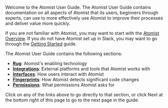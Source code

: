 Welcome to the Atomist User Guide.  The Atomist User Guide contains
documentation on all aspects of Atomist that its users, beginners
through experts, can use to more effectively use Atomist to improve
their processes and deliver value more quickly.

If you are not familiar with Atomist, you may want to start with
the [Atomist Overview][overview].  If you do not have Atomist set up
in Slack, you may want to go through
the [Getting Started][getting-started] guide.

[overview]: /index.md
[getting-started]: /getting-started/index.md

The Atomist User Guide contains the following sections:

-   [**Rug**][rug]: Atomist's enabling technology
-   [**Integrations**][integrations]: External platforms and tools that Atomist works with
-   [**Interfaces**][interfaces]: How users interact with Atomist
-   [**Fingerprints**][fingerprints]: How Atomist detects significant code changes
-   [**Permissions**][permissions]: What permissions Atomist asks for

[rug]: rug/index.md
[integrations]: integrations/index.md
[interfaces]: interfaces/index.md
[fingerprints]: fingerprints.md
[permissions]: permissions/index.md

Click on any of the links above to go directly to that section, or
click Next at the bottom right of this page to go to the next page in
the guide.
